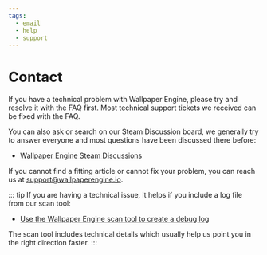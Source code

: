 ```yaml
---
tags:
  - email
  - help
  - support
---
```

# Contact

If you have a technical problem with Wallpaper Engine, please try and resolve it with the FAQ first. Most technical support tickets we received can be fixed with the FAQ.

You can also ask or search on our Steam Discussion board, we generally try to answer everyone and most questions have been discussed there before:

* [Wallpaper Engine Steam Discussions](https://steamcommunity.com/app/431960/discussions/)

If you cannot find a fitting article or cannot fix your problem, you can reach us at [support@wallpaperengine.io](mailto:support@wallpaperengine.io?subject=Support%20Request).

::: tip
If you are having a technical issue, it helps if you include a log file from our scan tool:

* [Use the Wallpaper Engine scan tool to create a debug log](debug/scantool)

The scan tool includes technical details which usually help us point you in the right direction faster.
:::